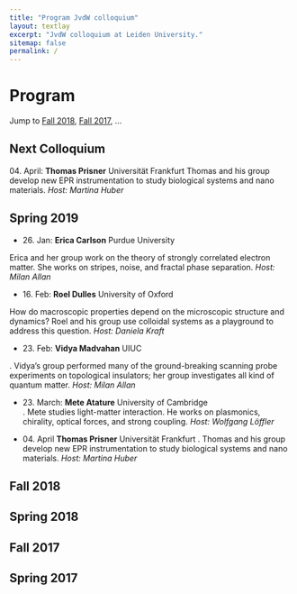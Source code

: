 ```yaml
---
title: "Program JvdW colloquium"
layout: textlay
excerpt: "JvdW colloquium at Leiden University."
sitemap: false
permalink: /
---
```


# Program

Jump to  [Fall 2018](#fall-2018),  [Fall 2017](#fall-2017),  ...

## Next Colloquium
04\. April:  __Thomas Prisner__  Universität Frankfurt
Thomas and his group develop new EPR instrumentation to study biological systems and nano materials. _Host: Martina Huber_


## Spring 2019
- 26\. Jan:		__Erica Carlson__		Purdue University	

 Erica and her group work on the theory of strongly correlated electron matter. She works on stripes, noise, and fractal phase separation. _Host: Milan Allan_

- 16\. Feb:	__Roel Dulles__	University of Oxford	

How do macroscopic properties depend on the microscopic structure and dynamics? Roel and his group use colloidal systems as a playground to address this question. _Host: Daniela Kraft_

- 23\. Feb:		__Vidya Madvahan__	UIUC	

. Vidya’s group performed many of the ground-breaking scanning probe experiments on topological insulators; her group investigates all kind of quantum matter. _Host: Milan Allan_

- 23\. March:  __Mete Atature__		University of Cambridge		
. Mete studies light-matter interaction. He works on plasmonics, chirality, optical forces, and strong coupling. _Host: Wolfgang Löffler_

- 04\. April	__Thomas Prisner__		Universität Frankfurt
. Thomas and his group develop new EPR instrumentation to study biological systems and nano materials. _Host: Martina Huber_


## Fall 2018

## Spring 2018

## Fall 2017

## Spring 2017












